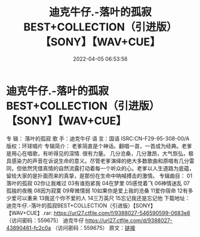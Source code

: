 ﻿---
title: 迪克牛仔.-落叶的孤寂BEST+COLLECTION（引进版）【SONY】【WAV+CUE】
date: 2022-04-05 06:53:56
categories: WAV车载音乐、镜像
tags: 华语中文
---
# 迪克牛仔.-落叶的孤寂BEST+COLLECTION（引进版）【SONY】【WAV+CUE】

专 辑： 落叶的孤寂
歌 手：迪克牛仔
语 言：国语
ISRC:CN-F29-95-308-00/A
版权：环球唱片
专辑简介：
老爹简直是个神话。翻唱一首，一首成为经典。老爹是用心在唱歌，有听得见的深情. 很有力量。
几分沧桑，几分激昂，大气恢弘，极具感染力的声音在诉说生命的意义。尽管老爹演绎的绝大多数歌曲和原唱有几分雷同，但依然凭借真情的自然流露打动着每一个听众的心。老爹以人生道路为底蕴，留给大家的是扑面而来的真挚，是那份在生命中呐喊搏击的激情。
专辑曲目：
01落叶的孤寂
02你让我难过
03有谁抱紧我
04在梦里
05感觉着飞
06神情迷乱
07孤独的夜晚
08因为寂寞
09卑微懦弱
10如果你是爱上我的沧桑
11爱你宿命
12有多少爱可以重来
13我这个你不爱的人
14三万英尺
15忘记我还是忘记他
下载地址：
迪克牛仔.-落叶的孤寂BEST+COLLECTION（引进版）【SONY】【WAV+CUE】.rar: https://url27.ctfile.com/f/9388027-546590599-0683e8
（访问密码：559675）
迪克牛仔
https://url27.ctfile.com/d/9388027-43890461-fc2c0a
（访问密码：559675）
原文：[链接](https://blog.sina.com.cn/s/blog_1647c7e7601030wic.html)